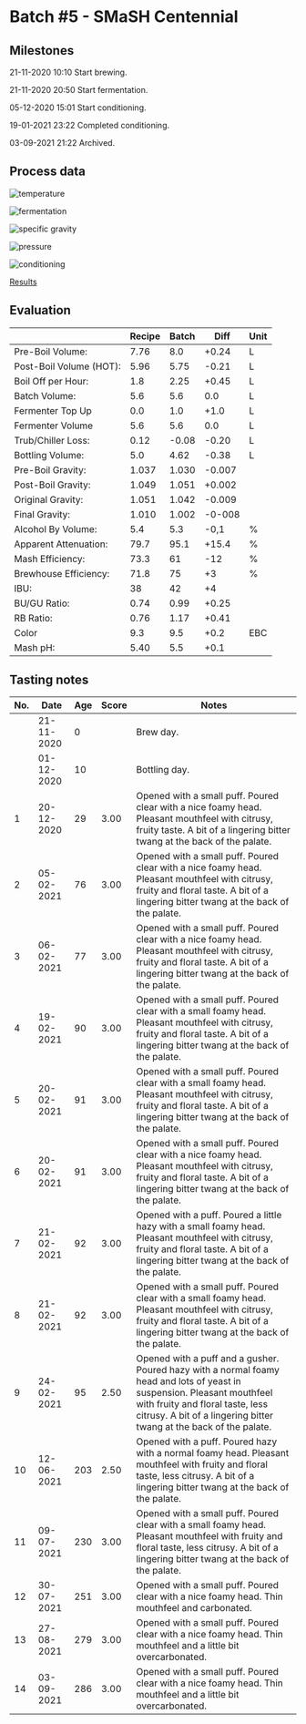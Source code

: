 # Batch #5 - SMaSH Centennial

## Milestones

21-11-2020 10:10 Start brewing.

21-11-2020 20:50 Start fermentation.

05-12-2020 15:01 Start conditioning.

19-01-2021 23:22 Completed conditioning.

03-09-2021 21:22 Archived.

## Process data

![temperature](temperature.png)

![fermentation](fermentation.png)

![specific gravity](gravity.png)

![pressure](pressure.png)

![conditioning](conditioning.png)

[Results](./Batch_5_SMaSH_Centennial_results.pdf)

## Evaluation

|                         | Recipe | Batch | Diff   | Unit |
|-------------------------|--------|-------|--------|------|
| Pre-Boil Volume:        | 7.76   | 8.0   | +0.24  | L    |
| Post-Boil Volume (HOT): | 5.96   | 5.75  | -0.21  | L    |
| Boil Off per Hour:      | 1.8    | 2.25  | +0.45  | L    |
| Batch Volume:           | 5.6    | 5.6   | 0.0    | L    |
| Fermenter Top Up        | 0.0    | 1.0   | +1.0   | L    |
| Fermenter Volume        | 5.6    | 5.6   | 0.0    | L    |
| Trub/Chiller Loss:      | 0.12   | -0.08 | -0.20  | L    |
| Bottling Volume:        | 5.0    | 4.62  | -0.38  | L    |
| Pre-Boil Gravity:       | 1.037  | 1.030 | -0.007 |      |
| Post-Boil Gravity:      | 1.049  | 1.051 | +0.002 |      |
| Original Gravity:       | 1.051  | 1.042 | -0.009 |      |
| Final Gravity:          | 1.010  | 1.002 | -0-008 |      |
| Alcohol By Volume:      | 5.4    | 5.3   | -0,1   | %    |
| Apparent Attenuation:   | 79.7   | 95.1  | +15.4  | %    |
| Mash Efficiency:        | 73.3   | 61    | -12    | %    |
| Brewhouse Efficiency:   | 71.8   | 75    | +3     | %    |
| IBU:                    | 38     | 42    | +4     |      |
| BU/GU Ratio:            | 0.74   | 0.99  | +0.25  |      |
| RB Ratio:               | 0.76   | 1.17  | +0.41  |      |
| Color                   | 9.3    | 9.5   | +0.2   | EBC  |
| Mash pH:                | 5.40   | 5.5   | +0.1   |      |

## Tasting notes

| No. | Date       | Age | Score | Notes |
|-----|------------|-----|-------|-------|
|     | 21-11-2020 |   0 |       | Brew day. |
|     | 01-12-2020 |  10 |       | Bottling day. |
|   1 | 20-12-2020 |  29 |  3.00 | Opened with a small puff. Poured clear with a nice foamy head. Pleasant mouthfeel with citrusy, fruity taste. A bit of a lingering bitter twang at the back of the palate. |
|   2 | 05-02-2021 |  76 |  3.00 | Opened with a small puff. Poured clear with a nice foamy head. Pleasant mouthfeel with citrusy, fruity and floral taste. A bit of a lingering bitter twang at the back of the palate. |
|   3 | 06-02-2021 |  77 |  3.00 | Opened with a small puff. Poured clear with a nice foamy head. Pleasant mouthfeel with citrusy, fruity and floral taste. A bit of a lingering bitter twang at the back of the palate. |
|   4 | 19-02-2021 |  90 |  3.00 | Opened with a small puff. Poured clear with a small foamy head. Pleasant mouthfeel with citrusy, fruity and floral taste. A bit of a lingering bitter twang at the back of the palate. |
|   5 | 20-02-2021 |  91 |  3.00 | Opened with a small puff. Poured clear with a small foamy head. Pleasant mouthfeel with citrusy, fruity and floral taste. A bit of a lingering bitter twang at the back of the palate. |
|   6 | 20-02-2021 |  91 |  3.00 | Opened with a small puff. Poured clear with a nice foamy head. Pleasant mouthfeel with citrusy, fruity and floral taste. A bit of a lingering bitter twang at the back of the palate. |
|   7 | 21-02-2021 |  92 |  3.00 | Opened with a puff. Poured a little hazy with a small foamy head. Pleasant mouthfeel with citrusy, fruity and floral taste. A bit of a lingering bitter twang at the back of the palate. |
|   8 | 21-02-2021 |  92 |  3.00 | Opened with a small puff. Poured clear with a small foamy head. Pleasant mouthfeel with citrusy, fruity and floral taste. A bit of a lingering bitter twang at the back of the palate. |
|   9 | 24-02-2021 |  95 |  2.50 | Opened with a puff and a gusher. Poured hazy with a normal foamy head and lots of yeast in suspension. Pleasant mouthfeel with fruity and floral taste, less citrusy. A bit of a lingering bitter twang at the back of the palate. |
|  10 | 12-06-2021 | 203 |  2.50 | Opened with a puff. Poured hazy with a normal foamy head. Pleasant mouthfeel with fruity and floral taste, less citrusy. A bit of a lingering bitter twang at the back of the palate. |
|  11 | 09-07-2021 | 230 |  3.00 | Opened with a small puff. Poured clear with a small foamy head. Pleasant mouthfeel with fruity and floral taste, less citrusy. A bit of a lingering bitter twang at the back of the palate. |
|  12 | 30-07-2021 | 251 |  3.00 | Opened with a small puff. Poured clear with a nice foamy head. Thin mouthfeel and carbonated. |
|  13 | 27-08-2021 | 279 |  3.00 | Opened with a small puff. Poured clear with a nice foamy head. Thin mouthfeel and a little bit overcarbonated. |
|  14 | 03-09-2021 | 286 |  3.00 | Opened with a small puff. Poured clear with a nice foamy head. Thin mouthfeel and a little bit overcarbonated. |
